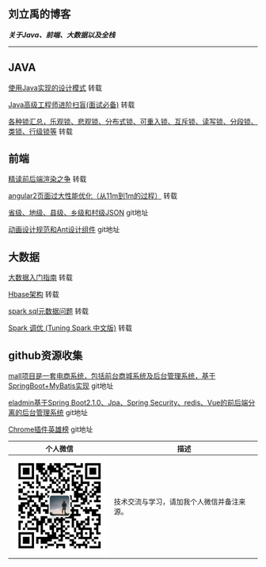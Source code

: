 
## 刘立禹的博客
***关于Java、前端、大数据以及全栈***

---

## JAVA

[使用Java实现的设计模式](https://github.com/iluwatar/java-design-patterns)  转载

[Java高级工程师进阶扫盲(面试必备)](https://github.com/doocs/advanced-java)  转载

[各种锁汇总，乐观锁、悲观锁、分布式锁、可重入锁、互斥锁、读写锁、分段锁、类锁、行级锁等](https://github.com/aalansehaiyang/Lock-Learning)  转载

## 前端

[精读前后端渲染之争](https://github.com/camsong/blog/issues/8#issue-221940928) 转载

[angular2页面过大性能优化（从11m到1m的过程）](https://github.com/pengyancheng/blog/wiki/angular2%E9%A1%B5%E9%9D%A2%E8%BF%87%E5%A4%A7%E6%80%A7%E8%83%BD%E4%BC%98%E5%8C%96%EF%BC%88%E4%BB%8E11m%E5%88%B01m%E7%9A%84%E8%BF%87%E7%A8%8B%EF%BC%89) 转载

[省级、地级、县级、乡级和村级JSON](https://github.com/modood/Administrative-divisions-of-China) git地址

[动画设计规范和Ant设计组件](https://github.com/ant-design/ant-motion) git地址

## 大数据

[大数据入门指南](https://github.com/lyer-liu/BigData-Notes) 转载

[Hbase架构](https://github.com/pengyancheng/blog/issues/1) 转载
 
[spark sql元数据问题](https://github.com/pengyancheng/blog/issues/2) 转载

[Spark 调优  (Tuning Spark 中文版)](https://github.com/pengyancheng/blog/issues/3) 转载

## github资源收集

[mall项目是一套电商系统，包括前台商城系统及后台管理系统，基于SpringBoot+MyBatis实现](https://github.com/macrozheng/mall) git地址

[eladmin基于Spring Boot2.1.0、Jpa、Spring Security、redis、Vue的前后端分离的后台管理系统](https://github.com/elunez/eladmin) git地址

[Chrome插件英雄榜](https://github.com/zhaoolee/ChromeAppHeroes) git地址





| 个人微信 | 描述 |
| ---- | ---- |
|<img src="https://github.com/lyer-liu/lyer-liu.github.io/blob/master/img/微信图片_20190922133829.jpg?watermark/2/text/aHR0cHM6Ly9ibG9nLmNzZG4ubmV0L2xvdmVjaHJpczAw/font/5a6L5L2T/fontsize/400/fill/I0JBQkFCMA==/dissolve/70" alt="Sample" width="200" height="200"> | 技术交流与学习，请加我个人微信并备注来源。|


